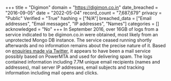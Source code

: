 +++
title = "Digimon"
domain = "https://digimon.co.in"
date_breached = "2016-09-05"
date = "2022-05-04"
record_count = "7,687,679"
privacy = "Public"
Verified = "True"
hashing = ["N/A"]
breached_data = ["Email addresses", "Email messages", "IP addresses", "Names"]
categories = []
acknowledged = "No"
+++
In September 2016, over 16GB of logs from a service indicated to be digimon.co.in were obtained, most likely from an unprotected Mongo DB instance. The service ceased running shortly afterwards and no information remains about the precise nature of it. Based on <a href="https://twitter.com/troyhunt/status/1045178309926051840" target="_blank" rel="noopener">enquiries made via Twitter</a>, it appears to have been a mail service possibly based on PowerMTA and used for delivering spam. The logs contained information including 7.7M unique email recipients (names and addresses), mail server IP addresses, email subjects and tracking information including mail opens and clicks.
